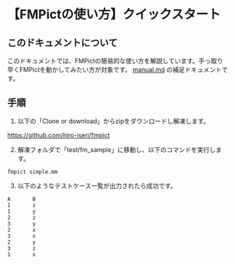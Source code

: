 # 【FMPictの使い方】クイックスタート

## このドキュメントについて

このドキュメントでは、FMPictの簡易的な使い方を解説しています。手っ取り早くFMPictを動かしてみたい方が対象です。
[manual.md](manual.md) の補足ドキュメントです。

## 手順

1. 以下の「Clone or download」からzipをダウンロードし解凍します。

https://github.com/hiro-iseri/fmpict

2. 解凍フォルダで「test/fm_sample」に移動し、以下のコマンドを実行します。

```
fmpict simple.mm
```

3. 以下のようなテストケース一覧が出力されたら成功です。

```
A       B
1       z
1       y
2       z
3       y
2       x
3       x
2       y
3       z
1       x
```